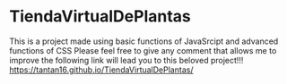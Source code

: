 # TiendaVirtualDePlantas
This is a project made using basic functions of JavaSrcipt and advanced functions of CSS 
Please feel free to give any comment that allows me to improve 
the following link will lead you to this beloved project!!!
https://tantan16.github.io/TiendaVirtualDePlantas/
